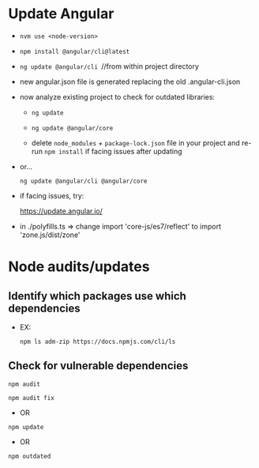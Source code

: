 # Update Angular

 - ` nvm use <node-version> `

 -  `npm install @angular/cli@latest`

 - `ng update @angular/cli `//from within project directory

 - new angular.json file is generated replacing the old .angular-cli.json

 -  now analyze existing project to check for outdated libraries:

    - ` ng update `

    - ` ng update @angular/core `

    - delete `node_modules` + `package-lock.json` file in your project and re-run `npm install` if facing issues after updating

  - or...

    ` ng update @angular/cli @angular/core `

  - if facing issues, try:

    https://update.angular.io/

  - in ./polyfills.ts => change import 'core-js/es7/reflect' to import 'zone.js/dist/zone'

# Node audits/updates

## Identify which packages use which dependencies

  - EX:

    ` npm ls adm-zip https://docs.npmjs.com/cli/ls `

## Check for vulnerable dependencies
  
  ` npm audit `

  ` npm audit fix `

  - OR

  ` npm update `

  - OR

  ` npm outdated `
